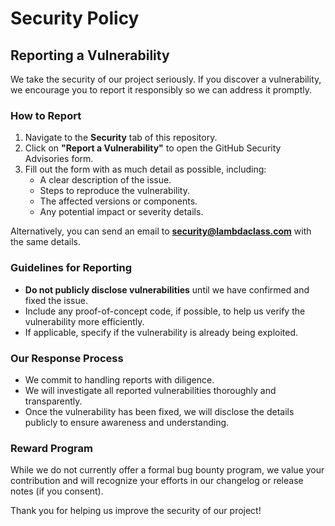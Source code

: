 # Security Policy

## Reporting a Vulnerability

We take the security of our project seriously. If you discover a vulnerability, we encourage you to report it responsibly so we can address it promptly. 

### How to Report

1. Navigate to the **Security** tab of this repository.
2. Click on **"Report a Vulnerability"** to open the GitHub Security Advisories form.
3. Fill out the form with as much detail as possible, including:
   - A clear description of the issue.
   - Steps to reproduce the vulnerability.
   - The affected versions or components.
   - Any potential impact or severity details.

Alternatively, you can send an email to **[security@lambdaclass.com](mailto:security@lambdaclass.com)** with the same details.

### Guidelines for Reporting

- **Do not publicly disclose vulnerabilities** until we have confirmed and fixed the issue.
- Include any proof-of-concept code, if possible, to help us verify the vulnerability more efficiently.
- If applicable, specify if the vulnerability is already being exploited.

### Our Response Process

- We commit to handling reports with diligence.
- We will investigate all reported vulnerabilities thoroughly and transparently.
- Once the vulnerability has been fixed, we will disclose the details publicly to ensure awareness and understanding.


### Reward Program

While we do not currently offer a formal bug bounty program, we value your contribution and will recognize your efforts in our changelog or release notes (if you consent).

Thank you for helping us improve the security of our project!